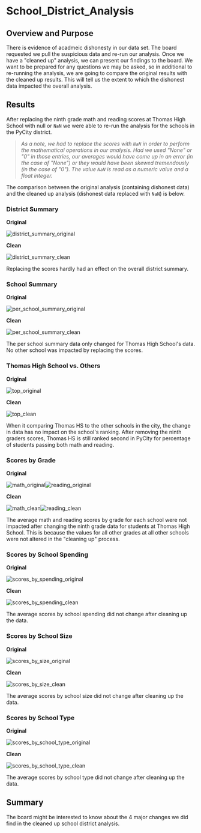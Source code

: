 # School_District_Analysis

## Overview and Purpose
There is evidence of acadmeic dishonesty in our data set. The board requested we pull the suspicious data and re-run our analysis. Once we have a "cleaned up" analysis, we can present our findings to the board. We want to be prepared for any questions we may be asked, so in additional to re-running the analysis, we are going to compare the original results with the cleaned up results. This will tell us the extent to which the dishonest data impacted the overall analysis.

## Results
After replacing the ninth grade math and reading scores at Thomas High School with null or `NaN` we were able to re-run the analysis for the schools in the PyCity district. 

> *As a note, we had to replace the scores with `NaN` in order to perform the mathematical operations in our analysis. Had we used "None" or "0" in those entries, our averages would have come up in an error (in the case of "None") or they would have been skewed tremendously (in the case of "0"). The value `NaN` is read as a numeric value and a float integer.*
 
The comparison between the original analysis (containing dishonest data) and the cleaned up analysis (dishonest data replaced with `NaN`) is below.

 ### District Summary
**Original**

![district_summary_original](https://user-images.githubusercontent.com/79174885/111883834-16771480-8994-11eb-9162-b3c2fa516774.png)

**Clean**

![district_summary_clean](https://user-images.githubusercontent.com/79174885/111883880-5a6a1980-8994-11eb-80cc-e9a76dd71f4e.png)

Replacing the scores hardly had an effect on the overall district summary.

### School Summary
**Original**

![per_school_summary_original](https://user-images.githubusercontent.com/79174885/111879855-95f9e900-897e-11eb-9c87-46d1b71deafb.png)

**Clean**

![per_school_summary_clean](https://user-images.githubusercontent.com/79174885/111879860-98f4d980-897e-11eb-8b4e-709c7fe48006.png)

The per school summary data only changed for Thomas High School's data. No other school was impacted by replacing the scores. 

### Thomas High School vs. Others
**Original**

![top_original](https://user-images.githubusercontent.com/79174885/111884457-2264d580-8998-11eb-83b2-85267f20fcc8.png)

**Clean**

![top_clean](https://user-images.githubusercontent.com/79174885/111884459-298be380-8998-11eb-97e1-8c3fb9c73393.png)

When it comparing Thomas HS to the other schools in the city, the change in data has no impact on the school's ranking. After removing the ninth graders scores, Thomas HS is still ranked second in PyCity for percentage of students passing both math and reading.

### Scores by Grade
**Original**

![math_original](https://user-images.githubusercontent.com/79174885/111884475-432d2b00-8998-11eb-9769-949965e66357.png)![reading_original](https://user-images.githubusercontent.com/79174885/111884480-488a7580-8998-11eb-8ec6-5ea4270154d0.png)

**Clean**

![math_clean](https://user-images.githubusercontent.com/79174885/111884482-4fb18380-8998-11eb-8726-b22c9b652855.png)![reading_clean](https://user-images.githubusercontent.com/79174885/111884489-53dda100-8998-11eb-890c-c8b8a1a32270.png)

The average math and reading scores by grade for each school were not impacted after changing the ninth grade data for students at Thomas High School. This is because the values for all other grades at all other schools were not altered in the "cleaning up" process.

### Scores by School Spending
**Original**

![scores_by_spending_original](https://user-images.githubusercontent.com/79174885/111884057-715d3b80-8995-11eb-82bf-dbb28c4325c9.png)

**Clean**

![scores_by_spending_clean](https://user-images.githubusercontent.com/79174885/111884060-76ba8600-8995-11eb-911f-3837087b950f.png)

The average scores by school spending did not change after cleaning up the data.

### Scores by School Size
**Original**

![scores_by_size_original](https://user-images.githubusercontent.com/79174885/111884165-298ae400-8996-11eb-99c8-76ff3c95f9ee.png)

**Clean**

![scores_by_size_clean](https://user-images.githubusercontent.com/79174885/111884299-217f7400-8997-11eb-9475-0cf5cf4bed3a.png)

The average scores by school size did not change after cleaning up the data.

### Scores by School Type
**Original**

![scores_by_school_type_original](https://user-images.githubusercontent.com/79174885/111884173-3f000e00-8996-11eb-946a-4b511b0274bd.png)

**Clean**

![scores_by_school_type_clean](https://user-images.githubusercontent.com/79174885/111884181-46271c00-8996-11eb-8a94-dcf8ffe0fca8.png)

The average scores by school type did not change after cleaning up the data.

## Summary
The board might be interested to know about the 4 major changes we did find in the cleaned up school district analysis. 

